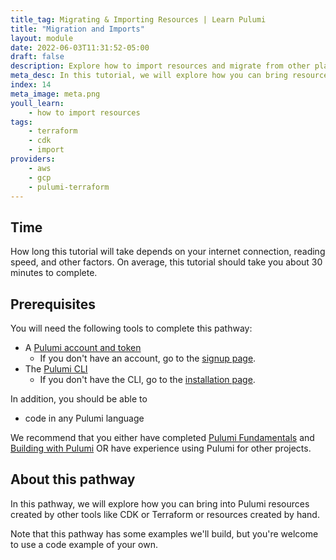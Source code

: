 ```yaml
---
title_tag: Migrating & Importing Resources | Learn Pulumi
title: "Migration and Imports"
layout: module
date: 2022-06-03T11:31:52-05:00
draft: false
description: Explore how to import resources and migrate from other platforms to Pulumi.
meta_desc: In this tutorial, we will explore how you can bring resources created by other tools like CDK or Terraform into Pulumi.
index: 14
meta_image: meta.png
youll_learn:
    - how to import resources
tags:
    - terraform
    - cdk
    - import
providers:
    - aws
    - gcp
    - pulumi-terraform
---
```


## Time

How long this tutorial will take depends on your internet connection, reading speed, and other factors. On average, this tutorial should take you about 30 minutes to complete.

## Prerequisites

You will need the following tools to complete this pathway:

- A [Pulumi account and token](/docs/intro/pulumi-service/accounts#access-tokens)
    - If you don't have an account, go to the [signup page](https://app.pulumi.com/signup).
- The [Pulumi CLI](/docs/reference/cli/)
    - If you don't have the CLI, go to the [installation page](/docs/get-started/install/).

In addition, you should be able to

- code in any Pulumi language

We recommend that you either have completed [Pulumi Fundamentals](/learn/pulumi-fundamentals/) and [Building with Pulumi](/learn/building-with-pulumi/) OR have experience using Pulumi for other projects.

## About this pathway

In this pathway, we will explore how you can bring into Pulumi resources created by other tools like CDK or Terraform or resources created by hand.

Note that this pathway has some examples we'll build, but you're welcome to use a code example of your own.

